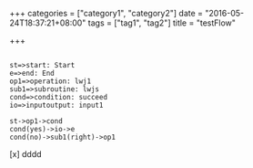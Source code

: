 +++
categories = ["category1", "category2"]
date = "2016-05-24T18:37:21+08:00"
tags = ["tag1", "tag2"]
title = "testFlow"

+++

```flow

st=>start: Start
e=>end: End
op1=>operation: lwj1
sub1=>subroutine: lwjs
cond=>condition: succeed
io=>inputoutput: input1

st->op1->cond
cond(yes)->io->e
cond(no)->sub1(right)->op1

```

[x] dddd
